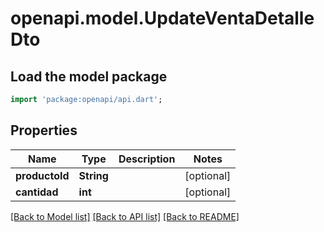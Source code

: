 # openapi.model.UpdateVentaDetalleDto

## Load the model package
```dart
import 'package:openapi/api.dart';
```

## Properties
Name | Type | Description | Notes
------------ | ------------- | ------------- | -------------
**productoId** | **String** |  | [optional] 
**cantidad** | **int** |  | [optional] 

[[Back to Model list]](../README.md#documentation-for-models) [[Back to API list]](../README.md#documentation-for-api-endpoints) [[Back to README]](../README.md)


